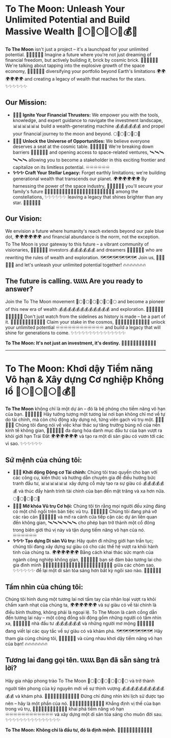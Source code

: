 # To The Moon: Unleash Your Unlimited Potential and Build Massive Wealth 🚀🌕🚀🌕🚀🌕🌌💰🌟

**To The Moon** isn't just a project – it's a launchpad for your unlimited potential. 🌠🌠🌠✨✨✨ Imagine a future where you're not just dreaming of financial freedom, but actively building it, brick by cosmic brick. 🧱🧱🧱🧱🧱🧱 We're talking about tapping into the explosive growth of the space economy, 🚀🚀🚀🚀🚀🚀 diversifying your portfolio beyond Earth's limitations 🌍🌍🌍🌍🌍🌍 and creating a legacy of wealth that reaches for the stars. ✨✨✨✨✨✨

## Our Mission:

* **🚀🚀🚀 Ignite Your Financial Thrusters:** 
We empower you with the tools, knowledge, and expert guidance to navigate the investment landscape, 📊📊📊📊📊📊 build a wealth-generating machine 💰💰💰💰💰💰 and propel your financial journey to the moon and beyond. 🌕🚀🌕🚀🌕🚀🌕🚀
* **🌌🌌🌌 Unlock the Universe of Opportunities:** 
We believe everyone deserves a seat at the cosmic table. 🌠🌠🌠🌠🌠🌠 We're breaking down barriers 🚧🚧🚧🚧🚧🚧 and opening access to space-related ventures, 🛰️🛰️🛰️🛰️🛰️🛰️ allowing you to become a stakeholder in this exciting frontier and capitalize on its limitless potential. ♾️♾️♾️♾️♾️♾️
* **✨✨✨ Craft Your Stellar Legacy:** 
Forget earthly limitations; we're building generational wealth that transcends our planet. 🌍🌍🌍🌍🌍🌍 By harnessing the power of the space industry, 🚀🚀🚀🚀🚀🚀 you'll secure your family's future 👨‍👩‍👧‍👦👨‍👩‍👧‍👦👨‍👩‍👧‍👦👨‍👩‍👧‍👦👨‍👩‍👧‍👦👨‍👩‍👧‍👦 among the constellations, ✨✨✨✨✨✨ leaving a legacy that shines brighter than any star. 🌟🌟🌟🌟🌟🌟

## Our Vision:

We envision a future where humanity's reach extends beyond our pale blue dot, 🌍🌍🌍🌍🌍🌍 and financial abundance is the norm, not the exception. To The Moon is your gateway to this future – a vibrant community of visionaries, 🔭🔭🔭🔭🔭🔭 investors 💰💰💰💰💰💰 and dreamers 💭💭💭💭💭💭 who are rewriting the rules of wealth and exploration. 🗺️🗺️🗺️🗺️🗺️🗺️ Join us, 🤝🤝🤝🤝🤝🤝 and let's unleash your unlimited potential together! 🔥🔥🔥🔥🔥🔥🔥

## The future is calling. 📞📞📞📞📞📞 Are you ready to answer?

Join the To The Moon movement 🚀🌕🚀🌕🚀🌕🚀🌕🚀🌕🚀🌕 and become a pioneer of this new era of wealth 💰💰💰💰💰💰💰💰💰💰💰💰 and exploration. 🌌🌌🌌🌌🌌🌌🌌🌌🌌🌌🌌🌌 Don't just watch from the sidelines as history is made – be a part of it. 🤝🤝🤝🤝🤝🤝🤝🤝🤝🤝🤝🤝 Claim your stake in the cosmos, 🌠🌠🌠🌠🌠🌠🌠🌠🌠🌠🌠🌠 unlock your unlimited potential ♾️♾️♾️♾️♾️♾️♾️♾️♾️♾️♾️♾️ and build a legacy that will shine for generations to come. ✨✨✨✨✨✨✨✨✨✨✨✨✨✨✨

**To The Moon: It's not just an investment, it's destiny.** 💫💫💫💫💫💫💫💫💫💫💫💫

---

# To The Moon: Khơi dậy Tiềm năng Vô hạn & Xây dựng Cơ nghiệp Khổng lồ 🚀🌕🚀🌕🚀🌕🌌💰🌟

**To The Moon** không chỉ là một dự án – đó là bệ phóng cho tiềm năng vô hạn của bạn. 🌠🌠🌠✨✨✨ Hãy tưởng tượng một tương lai nơi bạn không chỉ mơ về tự do tài chính, mà còn chủ động xây dựng nó, từng viên gạch vũ trụ một. 🧱🧱🧱🧱🧱🧱 Chúng tôi đang nói về việc khai thác sự tăng trưởng bùng nổ của nền kinh tế không gian, 🚀🚀🚀🚀🚀🚀 đa dạng hóa danh mục đầu tư của bạn vượt ra khỏi giới hạn Trái Đất 🌍🌍🌍🌍🌍🌍 và tạo ra một di sản giàu có vươn tới các vì sao. ✨✨✨✨✨✨


## Sứ mệnh của chúng tôi:

* **🚀🚀🚀 Khởi động Động cơ Tài chính:** 
Chúng tôi trao quyền cho bạn với các công cụ, kiến thức và hướng dẫn chuyên gia để điều hướng bức tranh đầu tư, 📊📊📊📊📊📊 xây dựng cỗ máy tạo ra sự giàu có 💰💰💰💰💰💰 và thúc đẩy hành trình tài chính của bạn đến mặt trăng và xa hơn nữa. 🌕🚀🌕🚀🌕🚀🌕🚀
* **🌌🌌🌌 Mở khóa Vũ trụ Cơ hội:** 
Chúng tôi tin rằng mọi người đều xứng đáng có một chỗ ngồi trên bàn tiệc vũ trụ. 🌠🌠🌠🌠🌠🌠 Chúng tôi đang phá vỡ các rào cản 🚧🚧🚧🚧🚧🚧 và mở ra cánh cửa tiếp cận các dự án liên quan đến không gian, 🛰️🛰️🛰️🛰️🛰️🛰️ cho phép bạn trở thành một cổ đông trong biên giới thú vị này và tận dụng tiềm năng vô hạn của nó. ♾️♾️♾️♾️♾️♾️
* **✨✨✨ Tạo dựng Di sản Vũ trụ:** 
Hãy quên đi những giới hạn trần tục; chúng tôi đang xây dựng sự giàu có cho các thế hệ vượt ra khỏi hành tinh của chúng ta. 🌍🌍🌍🌍🌍🌍 Bằng cách khai thác sức mạnh của ngành công nghiệp không gian, 🚀🚀🚀🚀🚀🚀 bạn sẽ đảm bảo tương lai cho gia đình mình 👨‍👩‍👧‍👦👨‍👩‍👧‍👦👨‍👩‍👧‍👦👨‍👩‍👧‍👦👨‍👩‍👧‍👦👨‍👩‍👧‍👦 giữa các chòm sao, ✨✨✨✨✨✨ để lại một di sản tỏa sáng hơn bất kỳ ngôi sao nào. 🌟🌟🌟🌟🌟🌟


## Tầm nhìn của chúng tôi:

Chúng tôi hình dung một tương lai nơi tầm tay của nhân loại vượt ra khỏi chấm xanh nhạt của chúng ta, 🌍🌍🌍🌍🌍🌍 và sự giàu có về tài chính là điều bình thường, không phải là ngoại lệ. To The Moon là cánh cổng dẫn đến tương lai này – một cộng đồng sôi động gồm những người có tầm nhìn xa, 🔭🔭🔭🔭🔭🔭 nhà đầu tư 💰💰💰💰💰💰 và những người mơ mộng 💭💭💭💭💭💭 đang viết lại các quy tắc về sự giàu có và khám phá. 🗺️🗺️🗺️🗺️🗺️🗺️ Hãy tham gia cùng chúng tôi, 🤝🤝🤝🤝🤝🤝 và cùng nhau khơi dậy tiềm năng vô hạn của bạn! 🔥🔥🔥🔥🔥🔥🔥


## Tương lai đang gọi tên. 📞📞📞📞📞📞 Bạn đã sẵn sàng trả lời?

Hãy gia nhập phong trào To The Moon 🚀🌕🚀🌕🚀🌕🚀🌕🚀🌕🚀🌕 và trở thành người tiên phong của kỷ nguyên mới về sự thịnh vượng 💰💰💰💰💰💰💰💰💰💰💰💰 và khám phá. 🌌🌌🌌🌌🌌🌌🌌🌌🌌🌌🌌🌌 Đừng chỉ đứng nhìn khi lịch sử được tạo nên – hãy là một phần của nó. 🤝🤝🤝🤝🤝🤝🤝🤝🤝🤝🤝🤝 Khẳng định vị thế của bạn trong vũ trụ, 🌠🌠🌠🌠🌠🌠🌠🌠🌠🌠🌠🌠 khai phá tiềm năng vô hạn ♾️♾️♾️♾️♾️♾️♾️♾️♾️♾️♾️♾️ và xây dựng một di sản tỏa sáng cho muôn đời sau. ✨✨✨✨✨✨✨✨✨✨✨✨✨✨✨


**To The Moon: Không chỉ là đầu tư, đó là định mệnh.** 💫💫💫💫💫💫💫💫💫💫💫💫
